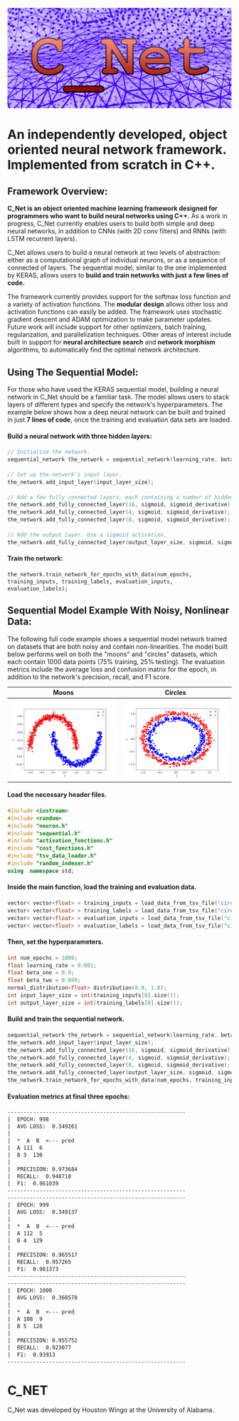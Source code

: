 ![CNet](cnet_logo.png)
# An independently developed, object oriented neural network framework. Implemented from scratch in C++.


## Framework Overview:
__C_Net is an object oriented machine learning framework designed for programmers who want to build neural networks using C++.__ As a work in progress, C_Net currently enables users to build both simple and deep neural networks, in addition to CNNs (with 2D conv filters) and RNNs (with LSTM recurrent layers). 

C_Net allows users to build a neural network at two levels of abstraction: either as a computational graph of individual neurons, or as a sequence of connected of layers. The sequential model, similar to the one implemented by KERAS, allows users to __build and train networks with just a few lines of code.__

The framework currently provides support for the softmax loss function and a variety of activation functions. The __modular design__ allows other loss and activation functions can easily be added. The framework uses stochastic gradient descent and ADAM optimization to make parameter updates. Future work will include support for other optimizers, batch training, regularization, and parallelization techniques. Other areas of interest include built in support for __neural architecture search__ and __network morphism__ algorithms, to automatically find the optimal network architecture.

## Using The Sequential Model:
For those who have used the KERAS sequential model, building a neural network in C_Net should be a familiar task. The model allows users to stack layers of different types and specify the network's hyperparameters. The example below shows how a deep neural network can be built and trained in just __7 lines of code__, once the training and evaluation data sets are loaded.

#### Build a neural network with three hidden layers:
```cpp
// Initialize the network.
sequential_network the_network = sequential_network(learning_rate, beta_one, beta_two, distribution, softmax_loss);
    
// Set up the network's input layer.
the_network.add_input_layer(input_layer_size);
    
// Add a few fully connected layers, each containing a number of hidden neurons. Use a sigmoid activation.
the_network.add_fully_connected_layer(16, sigmoid, sigmoid_derivative);
the_network.add_fully_connected_layer(4, sigmoid, sigmoid_derivative);
the_network.add_fully_connected_layer(8, sigmoid, sigmoid_derivative);
    
// Add the output layer. Use a sigmoid activation.
the_network.add_fully_connected_layer(output_layer_size, sigmoid, sigmoid_derivative);
```
#### Train the network:
    the_network.train_network_for_epochs_with_data(num_epochs, training_inputs, training_labels, evaluation_inputs, evaluation_labels);


 
## Sequential Model Example With Noisy, Nonlinear Data:

The following full code example shows a sequential model network trained on datasets that are both noisy and contain non-linearities. The model built below performs well on both the "moons" and "circles" datasets, which each contain 1000 data points (75% training, 25% testing). The evaluation metrics include the average loss and confusion matrix for the epoch, in addition to the network's precision, recall, and F1 score.

| Moons |  Circles|
|--|--|
| ![Moons](moons_data.png) | ![Circles](circles_data.png)|

#### Load the necessary header files.
```cpp
#include <iostream>
#include <random>
#include "neuron.h"
#include "sequential.h"
#include "activation_functions.h"
#include "cost_functions.h"
#include "tsv_data_loader.h"
#include "random_indexer.h"
using  namespace std;
```

#### Inside the main function, load the training and evaluation data.
```cpp
vector< vector<float> > training_inputs = load_data_from_tsv_file("circles_training_inputs.txt");
vector< vector<float> > training_labels = load_data_from_tsv_file("circles_training_labels.txt");
vector< vector<float> > evaluation_inputs = load_data_from_tsv_file("circles_evaluation_inputs.txt");
vector< vector<float> > evaluation_labels = load_data_from_tsv_file("circles_evaluation_labels.txt");
```


#### Then, set the hyperparameters.
```cpp
int num_epochs = 1000;
float learning_rate = 0.001;
float beta_one = 0.9;
float beta_two = 0.999;
normal_distribution<float> distribution(0.0, 1.0);
int input_layer_size = int(training_inputs[0].size());
int output_layer_size = int(training_labels[0].size());
```

#### Build and train the sequential network.
```cpp
sequential_network the_network = sequential_network(learning_rate, beta_one, beta_two, distribution, softmax_loss);
the_network.add_input_layer(input_layer_size);
the_network.add_fully_connected_layer(16, sigmoid, sigmoid_derivative);
the_network.add_fully_connected_layer(4, sigmoid, sigmoid_derivative);
the_network.add_fully_connected_layer(8, sigmoid, sigmoid_derivative);
the_network.add_fully_connected_layer(output_layer_size, sigmoid, sigmoid_derivative);
the_network.train_network_for_epochs_with_data(num_epochs, training_inputs, training_labels, evaluation_inputs, evaluation_labels);
```

#### Evaluation metrics at final three epochs:
    --------------------------------------------------------
    |  EPOCH: 998
    |  AVG LOSS:  0.349261
    |
    |  *  A  B  <--- pred
    |  A 111  6
    |  B 3  130
    |
    |  PRECISION: 0.973684
    |  RECALL:  0.948718
    |  F1:  0.961039
    --------------------------------------------------------
    --------------------------------------------------------
    |  EPOCH: 999
    |  AVG LOSS:  0.349137
    |
    |  *  A  B  <--- pred
    |  A 112  5
    |  B 4  129
    |
    |  PRECISION: 0.965517
    |  RECALL:  0.957265
    |  F1:  0.961373
    --------------------------------------------------------
    --------------------------------------------------------
    |  EPOCH: 1000
    |  AVG LOSS:  0.368578
    |
    |  *  A  B  <--- pred
    |  A 108  9
    |  B 5  128
    |
    |  PRECISION: 0.955752
    |  RECALL:  0.923077
    |  F1:  0.93913
    --------------------------------------------------------

# C_NET
C_Net was developed by Houston Wingo at the University of Alabama.

